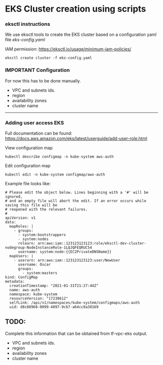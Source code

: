 # EKS Cluster creation using scripts

### eksctl instructions

We use eksctl tools to create the EKS cluster based on a configuration yaml file _eks-config.yaml_

IAM permission: https://eksctl.io/usage/minimum-iam-policies/

```
eksctl create cluster -f eks-config.yaml
```

### **IMPORTANT Configuration**

For now this has to be done manually.

- VPC and subnets ids.
- region
- availability zones
- cluster name

---

### Adding user access EKS

Full documentation can be found: https://docs.aws.amazon.com/eks/latest/userguide/add-user-role.html

View configuration map
```
kubectl describe configmap -n kube-system aws-auth
```

Edit configuration map
```
kubectl edit -n kube-system configmap/aws-auth
```

Example file looks like:
```
# Please edit the object below. Lines beginning with a '#' will be ignored,
# and an empty file will abort the edit. If an error occurs while saving this file will be
# reopened with the relevant failures.
#
apiVersion: v1
data:
  mapRoles: |
    - groups:
      - system:bootstrappers
      - system:nodes
      rolearn: arn:aws:iam::123123123123:role/eksctl-dev-cluster-nodegroup-NodeInstanceRole-1LQJQFEQRUC54
      username: system:node:{{EC2PrivateDNSName}}
  mapUsers: |
    - userarn: arn:aws:iam::123123123123:user/NewUser
      username: Oscar
      groups:
        - system:masters
kind: ConfigMap
metadata:
  creationTimestamp: "2021-01-31T21:27:44Z"
  name: aws-auth
  namespace: kube-system
  resourceVersion: "17238612"
  selfLink: /api/v1/namespaces/kube-system/configmaps/aws-auth
  uid: d8c88968-0099-4097-9cb7-a64cc8a38169
```

## TODO:

Complete this information that can be obtained from tf-vpc-eks output.

- VPC and subnets ids.
- region
- availability zones
- cluster name
